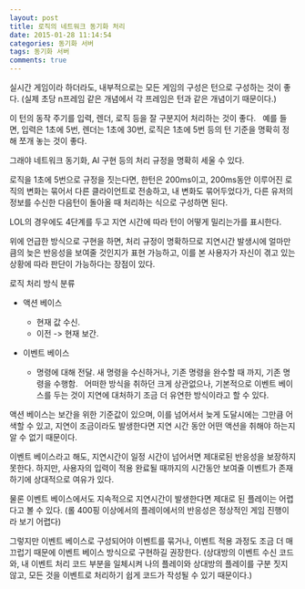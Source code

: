 ```yaml
---
layout: post
title: 로직의 네트워크 동기화 처리
date: 2015-01-28 11:14:54
categories: 동기화 서버
tags: 동기화 서버
comments: true
---
```


실시간 게임이라 하더라도, 내부적으로는 모든 게임의 구성은 턴으로 구성하는 것이 좋다. (실제 초당 n프레임 같은 개념에서 각 프레임은 턴과 같은 개념이기 때문이다.)

이 턴의 동작 주기를 입력, 렌더, 로직 등을 잘 구분지어 처리하는 것이 좋다.
 
예를 들면, 입력은 1초에 5번, 렌더는 1초에 30번, 로직은 1초에 5번 등의 턴 기준을 명확히 정해 쪼개 놓는 것이 좋다.

그래야 네트워크 동기화, AI 구현 등의 처리 규정을 명확히 세울 수 있다.


로직을 1초에 5번으로 규정을 짓는다면, 한턴은 200ms이고, 200ms동안 이루어진 로직의 변화는 묶어서 다른 클라이언트로 전송하고, 내 변화도 묶어두었다가, 다른 유저의 정보를 수신한 다음턴이 돌아올 때 처리하는 식으로 구성하면 된다.

LOL의 경우에도 4단계를 두고 지연 시간에 따라 턴이 어떻게 밀리는가를 표시한다.

위에 언급한 방식으로 구현을 하면, 처리 규정이 명확하므로 지연시간 발생시에 얼마만큼의 늦은 반응성을 보여줄 것인지가 표현 가능하고, 이를 본 사용자가 자신이 겪고 있는 상황에 따라 판단이 가능하다는 장점이 있다.


로직 처리 방식 분류

* 액션 베이스
    * 현재 값 수신.
    * 이전 -> 현재 보간.

* 이벤트 베이스
    * 명령에 대해 전달. 새 명령을 수신하거나, 기존 명령을 완수할 때 까지, 기존 명령을 수행함.
 
어떠한 방식을 취하던 크게 상관없으나, 기본적으로 이벤트 베이스를 두는 것이 지연에 대처하기 조금 더 유연한 방식이라고 할 수 있다.

액션 베이스는 보간을 위한 기준값이 있으며, 이를 넘어서서 늦게 도달시에는 그만큼 어색할 수 있고, 지연이 조금이라도 발생한다면 지연 시간 동안 어떤 액션을 취해야 하는지 알 수 없기 때문이다.


이벤트 베이스라고 해도, 지연시간이 일정 시간이 넘어서면 제대로된 반응성을 보장하지 못한다. 하지만, 사용자의 입력이 적용 완료될 때까지의 시간동안 보여줄 이벤트가 존재하기에 상대적으로 여유가 있다.

물론 이벤트 베이스에서도 지속적으로 지연시간이 발생한다면 제대로 된 플레이는 어렵다고 볼 수 있다. (롤 400핑 이상에서의 플레이에서의 반응성은 정상적인 게임 진행이라 보기 어렵다)

그렇지만 이벤트 베이스로 구성되어야 이벤트를 묶거나, 이벤트 적용 과정도 조금 더 매끄럽기 때문에 이벤트 베이스 방식으로 구현하길 권장한다. (상대방의 이벤트 수신 코드와, 내 이벤트 처리 코드 부분을 일체시켜 나의 플레이와 상대방의 플레이를 구분 짓지 않고, 모든 것을 이벤트로 처리하기 쉽게 코드가 작성될 수 있기 때문이다.)
